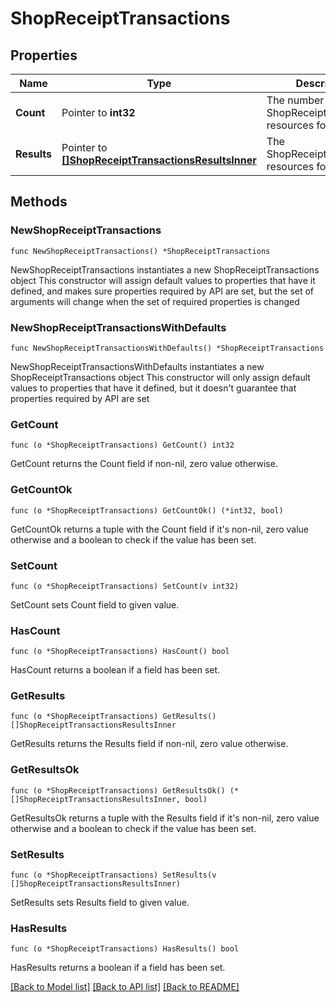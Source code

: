 # ShopReceiptTransactions

## Properties

Name | Type | Description | Notes
------------ | ------------- | ------------- | -------------
**Count** | Pointer to **int32** | The number of ShopReceiptTransaction resources found. | [optional] 
**Results** | Pointer to [**[]ShopReceiptTransactionsResultsInner**](ShopReceiptTransactionsResultsInner.md) | The ShopReceiptTransaction resources found. | [optional] 

## Methods

### NewShopReceiptTransactions

`func NewShopReceiptTransactions() *ShopReceiptTransactions`

NewShopReceiptTransactions instantiates a new ShopReceiptTransactions object
This constructor will assign default values to properties that have it defined,
and makes sure properties required by API are set, but the set of arguments
will change when the set of required properties is changed

### NewShopReceiptTransactionsWithDefaults

`func NewShopReceiptTransactionsWithDefaults() *ShopReceiptTransactions`

NewShopReceiptTransactionsWithDefaults instantiates a new ShopReceiptTransactions object
This constructor will only assign default values to properties that have it defined,
but it doesn't guarantee that properties required by API are set

### GetCount

`func (o *ShopReceiptTransactions) GetCount() int32`

GetCount returns the Count field if non-nil, zero value otherwise.

### GetCountOk

`func (o *ShopReceiptTransactions) GetCountOk() (*int32, bool)`

GetCountOk returns a tuple with the Count field if it's non-nil, zero value otherwise
and a boolean to check if the value has been set.

### SetCount

`func (o *ShopReceiptTransactions) SetCount(v int32)`

SetCount sets Count field to given value.

### HasCount

`func (o *ShopReceiptTransactions) HasCount() bool`

HasCount returns a boolean if a field has been set.

### GetResults

`func (o *ShopReceiptTransactions) GetResults() []ShopReceiptTransactionsResultsInner`

GetResults returns the Results field if non-nil, zero value otherwise.

### GetResultsOk

`func (o *ShopReceiptTransactions) GetResultsOk() (*[]ShopReceiptTransactionsResultsInner, bool)`

GetResultsOk returns a tuple with the Results field if it's non-nil, zero value otherwise
and a boolean to check if the value has been set.

### SetResults

`func (o *ShopReceiptTransactions) SetResults(v []ShopReceiptTransactionsResultsInner)`

SetResults sets Results field to given value.

### HasResults

`func (o *ShopReceiptTransactions) HasResults() bool`

HasResults returns a boolean if a field has been set.


[[Back to Model list]](../README.md#documentation-for-models) [[Back to API list]](../README.md#documentation-for-api-endpoints) [[Back to README]](../README.md)


